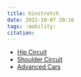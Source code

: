 ```yaml
---
title: Kinstretch
date: 2022-10-07 20:16
tags: :mobility:
citation: 
---
```

+ [Hip Circuit](202210072016a.md)
+ [Shoulder Circuit](202210072024.md)
+ [Advanced Cars](202210072038.md)
